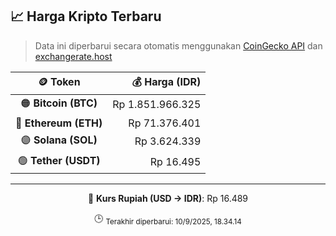 

<!-- HARGA_KRIPTO -->
## 📈 Harga Kripto Terbaru

> Data ini diperbarui secara otomatis menggunakan [CoinGecko API](https://www.coingecko.com/) dan [exchangerate.host](https://exchangerate.host/)

<div align="center">

| 🪙 Token | 💰 Harga (IDR) |
|:------:|---------------:|
| 🟠 **Bitcoin (BTC)**   | Rp 1.851.966.325 |
| 🔵 **Ethereum (ETH)**  | Rp 71.376.401 |
| 🟣 **Solana (SOL)**    | Rp 3.624.339 |
| 🟢 **Tether (USDT)**   | Rp 16.495 |

---

💱 **Kurs Rupiah (USD → IDR)**: Rp 16.489

🕒 <sub>Terakhir diperbarui: 10/9/2025, 18.34.14</sub>

</div>
<!-- /HARGA_KRIPTO -->